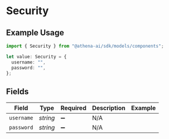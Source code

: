 # Security

## Example Usage

```typescript
import { Security } from "@athena-ai/sdk/models/components";

let value: Security = {
  username: "",
  password: "",
};
```

## Fields

| Field              | Type               | Required           | Description        | Example            |
| ------------------ | ------------------ | ------------------ | ------------------ | ------------------ |
| `username`         | *string*           | :heavy_minus_sign: | N/A                |                    |
| `password`         | *string*           | :heavy_minus_sign: | N/A                |                    |
